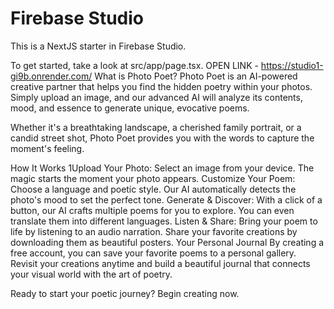 # Firebase Studio

This is a NextJS starter in Firebase Studio.

To get started, take a look at src/app/page.tsx.
 OPEN LINK - https://studio1-gi9b.onrender.com/
What is Photo Poet?
Photo Poet is an AI-powered creative partner that helps you find the hidden poetry within your photos. Simply upload an image, and our advanced AI will analyze its contents, mood, and essence to generate unique, evocative poems.

Whether it's a breathtaking landscape, a cherished family portrait, or a candid street shot, Photo Poet provides you with the words to capture the moment's feeling.

How It Works
1Upload Your Photo: Select an image from your device. The magic starts the moment your photo appears.
Customize Your Poem: Choose a language and poetic style. Our AI automatically detects the photo's mood to set the perfect tone.
Generate & Discover: With a click of a button, our AI crafts multiple poems for you to explore. You can even translate them into different languages.
Listen & Share: Bring your poem to life by listening to an audio narration. Share your favorite creations by downloading them as beautiful posters.
Your Personal Journal
By creating a free account, you can save your favorite poems to a personal gallery. Revisit your creations anytime and build a beautiful journal that connects your visual world with the art of poetry.

Ready to start your poetic journey? Begin creating now.
